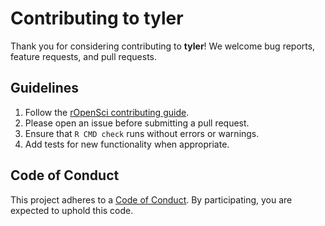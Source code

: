 # Contributing to tyler

Thank you for considering contributing to **tyler**! We welcome bug reports, feature requests, and pull requests.

## Guidelines

1. Follow the [rOpenSci contributing guide](https://ropensci.org/contributingguide/).
2. Please open an issue before submitting a pull request.
3. Ensure that `R CMD check` runs without errors or warnings.
4. Add tests for new functionality when appropriate.

## Code of Conduct

This project adheres to a [Code of Conduct](CODE_OF_CONDUCT.md). By participating, you are expected to uphold this code.
